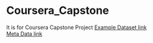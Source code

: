 # Coursera_Capstone
It is for Coursera Capstone Project
<a href = "https://s3.us.cloud-object-storage.appdomain.cloud/cf-courses-data/CognitiveClass/DP0701EN/version-2/Data-Collisions.csv">Example Dataset link </a>
<br> 
<a href = "https://s3.us.cloud-object-storage.appdomain.cloud/cf-courses-data/CognitiveClass/DP0701EN/version-2/Metadata.pdf">Meta Data link </a>
